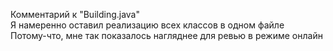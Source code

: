 Комментарий к "Building.java"\
Я намеренно оставил реализацию всех классов в одном файле\
Потому-что, мне так показалось нагляднее для ревью в режиме онлайн
